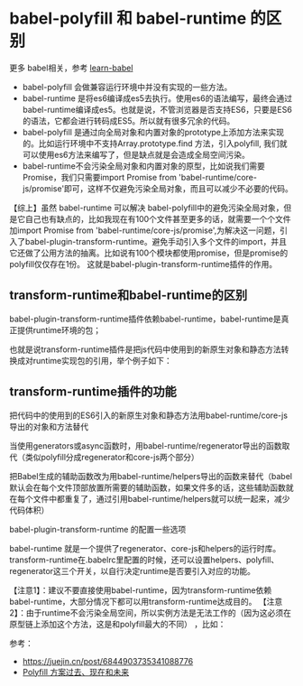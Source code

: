 # babel-polyfill 和 babel-runtime 的区别

更多 babel相关，参考 [learn-babel](https://github.com/cloudyan/learn-babel)

- babel-polyfill 会做兼容运行环境中并没有实现的一些方法。
- babel-runtime 是将es6编译成es5去执行。使用es6的语法编写，最终会通过babel-runtime编译成es5。也就是说，不管浏览器是否支持ES6，只要是ES6的语法，它都会进行转码成ES5。所以就有很多冗余的代码。
- babel-polyfill 是通过向全局对象和内置对象的prototype上添加方法来实现的。比如运行环境中不支持Array.prototype.find 方法，引入polyfill, 我们就可以使用es6方法来编写了，但是缺点就是会造成全局空间污染。
- babel-runtime不会污染全局对象和内置对象的原型，比如说我们需要Promise，我们只需要import Promise from 'babel-runtime/core-js/promise'即可，这样不仅避免污染全局对象，而且可以减少不必要的代码。

【综上】虽然 babel-runtime 可以解决 babel-polyfill中的避免污染全局对象，但是它自己也有缺点的，比如我现在有100个文件甚至更多的话，就需要一个个文件加import Promise from 'babel-runtime/core-js/promise',为解决这一问题，引入了babel-plugin-transform-runtime。避免手动引入多个文件的import，并且它还做了公用方法的抽离。比如说有100个模块都使用promise，但是promise的polyfill仅仅存在1份。 这就是babel-plugin-transform-runtime插件的作用。

## transform-runtime和babel-runtime的区别

babel-plugin-transform-runtime插件依赖babel-runtime，babel-runtime是真正提供runtime环境的包；

也就是说transform-runtime插件是把js代码中使用到的新原生对象和静态方法转换成对runtime实现包的引用，举个例子如下：

## transform-runtime插件的功能

把代码中的使用到的ES6引入的新原生对象和静态方法用babel-runtime/core-js导出的对象和方法替代

当使用generators或async函数时，用babel-runtime/regenerator导出的函数取代（类似polyfill分成regenerator和core-js两个部分）

把Babel生成的辅助函数改为用babel-runtime/helpers导出的函数来替代（babel默认会在每个文件顶部放置所需要的辅助函数，如果文件多的话，这些辅助函数就在每个文件中都重复了，通过引用babel-runtime/helpers就可以统一起来，减少代码体积）

babel-plugin-transform-runtime 的配置一些选项

babel-runtime 就是一个提供了regenerator、core-js和helpers的运行时库。transform-runtime在.babelrc里配置的时候，还可以设置helpers、polyfill、regenerator这三个开关，以自行决定runtime是否要引入对应的功能。

【注意1】：建议不要直接使用babel-runtime，因为transform-runtime依赖babel-runtime，大部分情况下都可以用transform-runtime达成目的。
【注意2】：由于runtime不会污染全局空间，所以实例方法是无法工作的（因为这必须在原型链上添加这个方法，这是和polyfill最大的不同） ，比如：

参考：

- https://juejin.cn/post/6844903735341088776
- [Polyfill 方案过去、现在和未来](https://github.com/sorrycc/blog/issues/80)
